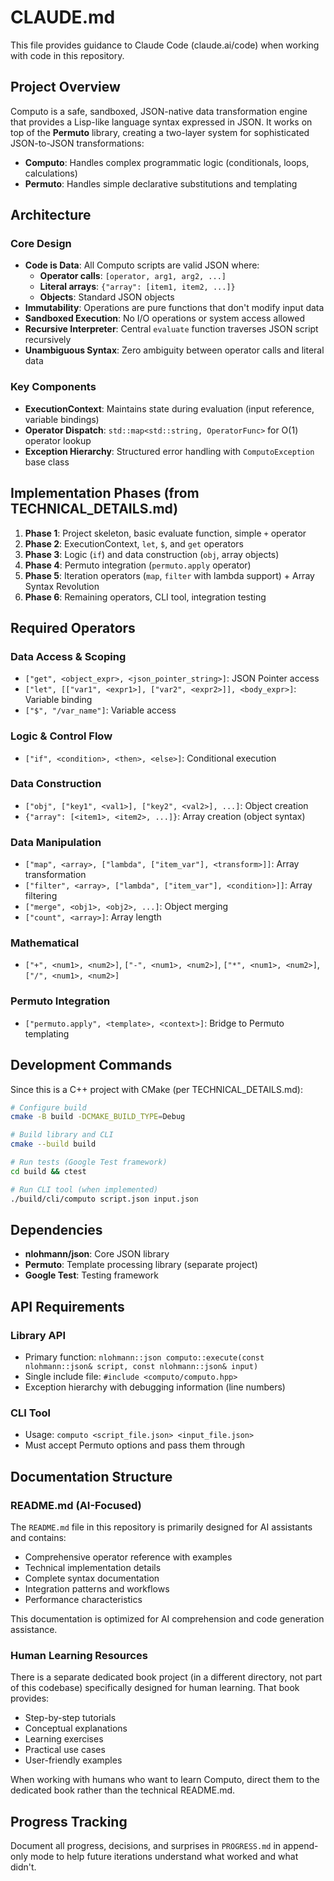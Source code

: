 # CLAUDE.md

This file provides guidance to Claude Code (claude.ai/code) when working with code in this repository.

## Project Overview

Computo is a safe, sandboxed, JSON-native data transformation engine that provides a Lisp-like language syntax expressed in JSON. It works on top of the **Permuto** library, creating a two-layer system for sophisticated JSON-to-JSON transformations:

- **Computo**: Handles complex programmatic logic (conditionals, loops, calculations)
- **Permuto**: Handles simple declarative substitutions and templating

## Architecture

### Core Design
- **Code is Data**: All Computo scripts are valid JSON where:
  - **Operator calls**: `[operator, arg1, arg2, ...]`
  - **Literal arrays**: `{"array": [item1, item2, ...]}`
  - **Objects**: Standard JSON objects
- **Immutability**: Operations are pure functions that don't modify input data
- **Sandboxed Execution**: No I/O operations or system access allowed
- **Recursive Interpreter**: Central `evaluate` function traverses JSON script recursively
- **Unambiguous Syntax**: Zero ambiguity between operator calls and literal data

### Key Components
- **ExecutionContext**: Maintains state during evaluation (input reference, variable bindings)
- **Operator Dispatch**: `std::map<std::string, OperatorFunc>` for O(1) operator lookup
- **Exception Hierarchy**: Structured error handling with `ComputoException` base class

## Implementation Phases (from TECHNICAL_DETAILS.md)

1. **Phase 1**: Project skeleton, basic evaluate function, simple `+` operator
2. **Phase 2**: ExecutionContext, `let`, `$`, and `get` operators  
3. **Phase 3**: Logic (`if`) and data construction (`obj`, array objects)
4. **Phase 4**: Permuto integration (`permuto.apply` operator)
5. **Phase 5**: Iteration operators (`map`, `filter` with lambda support) + Array Syntax Revolution
6. **Phase 6**: Remaining operators, CLI tool, integration testing

## Required Operators

### Data Access & Scoping
- `["get", <object_expr>, <json_pointer_string>]`: JSON Pointer access
- `["let", [["var1", <expr1>], ["var2", <expr2>]], <body_expr>]`: Variable binding
- `["$", "/var_name"]`: Variable access

### Logic & Control Flow  
- `["if", <condition>, <then>, <else>]`: Conditional execution

### Data Construction
- `["obj", ["key1", <val1>], ["key2", <val2>], ...]`: Object creation
- `{"array": [<item1>, <item2>, ...]}`: Array creation (object syntax)

### Data Manipulation
- `["map", <array>, ["lambda", ["item_var"], <transform>]]`: Array transformation
- `["filter", <array>, ["lambda", ["item_var"], <condition>]]`: Array filtering
- `["merge", <obj1>, <obj2>, ...]`: Object merging
- `["count", <array>]`: Array length

### Mathematical
- `["+", <num1>, <num2>]`, `["-", <num1>, <num2>]`, `["*", <num1>, <num2>]`, `["/", <num1>, <num2>]`

### Permuto Integration
- `["permuto.apply", <template>, <context>]`: Bridge to Permuto templating

## Development Commands

Since this is a C++ project with CMake (per TECHNICAL_DETAILS.md):

```bash
# Configure build
cmake -B build -DCMAKE_BUILD_TYPE=Debug

# Build library and CLI
cmake --build build

# Run tests (Google Test framework)
cd build && ctest

# Run CLI tool (when implemented)
./build/cli/computo script.json input.json
```

## Dependencies

- **nlohmann/json**: Core JSON library
- **Permuto**: Template processing library (separate project)
- **Google Test**: Testing framework

## API Requirements

### Library API
- Primary function: `nlohmann::json computo::execute(const nlohmann::json& script, const nlohmann::json& input)`
- Single include file: `#include <computo/computo.hpp>`
- Exception hierarchy with debugging information (line numbers)

### CLI Tool
- Usage: `computo <script_file.json> <input_file.json>`
- Must accept Permuto options and pass them through

## Documentation Structure

### README.md (AI-Focused)
The `README.md` file in this repository is primarily designed for AI assistants and contains:
- Comprehensive operator reference with examples
- Technical implementation details
- Complete syntax documentation
- Integration patterns and workflows
- Performance characteristics

This documentation is optimized for AI comprehension and code generation assistance.

### Human Learning Resources
There is a separate dedicated book project (in a different directory, not part of this codebase) specifically designed for human learning. That book provides:
- Step-by-step tutorials
- Conceptual explanations
- Learning exercises
- Practical use cases
- User-friendly examples

When working with humans who want to learn Computo, direct them to the dedicated book rather than the technical README.md.

## Progress Tracking

Document all progress, decisions, and surprises in `PROGRESS.md` in append-only mode to help future iterations understand what worked and what didn't.